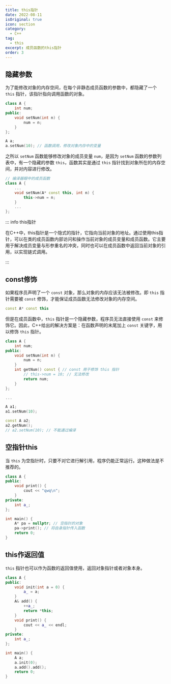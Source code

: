 ```yaml
---
title: this指针
date: 2022-08-11
isOriginal: true
icon: section
category:
  - C++
tag:
  - this
excerpt: 成员函数的this指针
order: 3
---
```


## 隐藏参数

为了能修改对象的内存空间，在每个非静态成员函数的参数中，都隐藏了一个 `this` 指针，该指针指向调用函数的对象。

~~~cpp
class A {
    int num;
public:
    void setNum(int n) {
        num = n;
    }
};

A a;
a.setNum(10); // 函数调用，修改对象内存中的变量
~~~

之所以 `setNum` 函数能够修改对象的成员变量 `num`，是因为 `setNum` 函数的参数列表中，有一个隐藏的参数 `this`，函数其实是通过 `this` 指针找到对象所在的内存空间，并对内容进行修改。

~~~cpp
// 编译器眼中的成员函数
class A {
    ...
    void setNum(A* const this, int n) {
        this->num = n;
    }
    ...
};
~~~

::: info this指针

在C++中，this指针是一个隐式的指针，它指向当前对象的地址。通过使用this指针，可以在类的成员函数内部访问和操作当前对象的成员变量和成员函数。它主要用于解决成员变量与形参重名的冲突，同时也可以在成员函数中返回当前对象的引用，以实现链式调用。

:::

## const修饰

如果程序员声明了一个 `const` 对象，那么对象的内存应该无法被修改。即 `this` 指针需要被 `const` 修饰，才能保证成员函数无法修改对象的内存空间。

~~~cpp
const A* const this
~~~

但是在成员函数中，`this` 指针是一个隐藏参数，程序员无法直接使用 `const` 来修饰它。因此，C++给出的解决方案是：在函数声明的末尾加上 `const` 关键字，用以修饰 `this` 指针。

~~~cpp
class A {
    int num;
public:
    void setNum(int n) {
        num = n;
    }
    int getNum() const { // const 用于修饰 this 指针
        // this->num = 10; // 无法修改
        return num;
    }
};

...

A a1;
a1.setNum(10);

const A a2;
a2.getNum();
// a2.setNum(10); // 不能通过编译
~~~

## 空指针this

当 `this` 为空指针时，只要不对它进行解引用，程序仍能正常运行。这种做法是不推荐的。

~~~cpp
class A {
public:
    void print() {
        cout << "qwq\n";
    }
private:
    int a_;
};

int main() {
    A* pa = nullptr; // 空指针的对象
    pa->print(); // 将自身指针传入函数
    return 0;
}
~~~

## this作返回值

`this` 指针也可以作为函数的返回值使用，返回对象指针或者对象本身。

~~~cpp
class A {
public:
    void init(int a = 0) {
        a_ = a;
    }
    A& add() {
        ++a_;
        return *this;
    }
    void print() {
        cout << a_ << endl;
    }
private:
    int a_;
};

int main() {
    A a;
    a.init(0);
    a.add().add();
    return 0;
}
~~~
